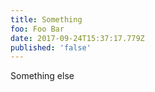 ```yaml
---
title: Something
foo: Foo Bar
date: 2017-09-24T15:37:17.779Z
published: 'false'
---
```

Something else
